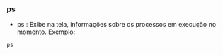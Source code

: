 ### ps

- ps : Exibe na tela, informações sobre os processos em execução no momento. Exemplo:

``ps``


